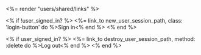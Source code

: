 <%= render "users/shared/links" %>

  <% if !user_signed_in? %>
    <%= link_to new_user_session_path, class: 'login-button' do %>Sign in<% end %>
  <% end %>  

  <% if user_signed_in? %>
    <%= link_to destroy_user_session_path, method: :delete do %>Log out<% end %>
  <% end %>

